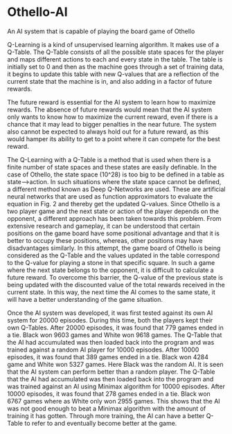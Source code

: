 # Othello-AI
An AI system that is capable of playing the board game of Othello

Q-Learning is a kind of unsupervised learning algorithm. It makes use of a Q-Table. The Q-Table consists of all the possible state spaces for the player and maps different actions to each and every state in the table. The table is initially set to 0 and then as the machine goes through a set of training data, it begins to update this table with new Q-values that are a reflection of the current state that the machine is in, and also adding in a factor of future rewards.

The future reward is essential for the AI system to learn how to maximize rewards. The absence of future rewards would mean that the AI system only wants to know how to maximize the current reward, even if there is a chance that it may lead to bigger penalties in the near future. The system also cannot be expected to always hold out for a future reward, as this would hamper its ability to get to a point where it can compete for the best reward.

The Q-Learning with a Q-Table is a method that is used when there is a finite number of state spaces and these states are easily definable. In the case of Othello, the state space (10^28) is too big to be defined in a table as state-->action. In such situations where the state space cannot be defined, a different method known as Deep Q-Networks are used. These are artificial neural networks that are used as function approximators to evaluate the equation in Fig. 2 and thereby get the updated Q-values. Since Othello is a two player game and the next state or action of the player depends on the opponent, a different approach has been taken towards this problem. From extensive research and gameplay, it can be understood that certain positions on the game board have some positional advantage and that it is better to occupy these positions, whereas, other positions may have disadvantages similarly. In this attempt, the game board of Othello is being considered as the Q-Table and the values updated in the table correspond to the Q-value for playing a stone in that specific square. In such a game where the next state belongs to the opponent, it is difficult to calculate a future reward. To overcome this barrier, the Q-value of the previous state is being updated with the discounted value of the total rewards received in the current state. In this way, the next time the AI comes to the same state, it will have a better understanding of the game situation.

Once the AI system was developed, it was first tested against its own AI system for 20000 episodes. During this time, both the players kept their own Q-Tables. After 20000 episodes, it was found that 779 games ended in a tie. Black won 9603 games and White won 9618 games. The Q-Table that the AI had accumulated was then loaded back into the program and was trained against a random AI player for 10000 episodes. After 10000 episodes, it was found that 389 games ended in a tie. Black won 4284 game and White won 5327 games. Here Black was the random AI. It is seen that the AI system can perform better than a random player. The Q-Table that the AI had accumulated was then loaded back into the program and was trained against an AI using Minimax algorithm for 10000 episodes. After 10000 episodes, it was found that 278 games ended in a tie. Black won 6767 games where as White only won 2955 games. This shows that the AI was not good enough to beat a Minimax algorithm with the amount of training it has gotten. Through more training, the AI can have a better Q-Table to refer to and eventually become better at the game.
